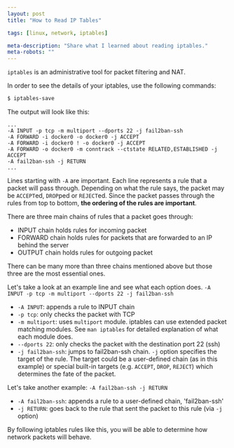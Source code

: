 ```yaml
---
layout: post
title: "How to Read IP Tables"

tags: [linux, network, iptables]

meta-description: "Share what I learned about reading iptables."
meta-robots: ""
---
```


`iptables` is an administrative tool for packet filtering and NAT.

In order to see the details of your iptables, use the following commands:

```bash
$ iptables-save
```

The output will look like this:

```
...
-A INPUT -p tcp -m multiport --dports 22 -j fail2ban-ssh
-A FORWARD -i docker0 -o docker0 -j ACCEPT
-A FORWARD -i docker0 ! -o docker0 -j ACCEPT
-A FORWARD -o docker0 -m conntrack --ctstate RELATED,ESTABLISHED -j ACCEPT
-A fail2ban-ssh -j RETURN
...
```

Lines starting with `-A` are important. Each line represents a rule that a packet will pass through. Depending on what the rule says, the packet may be `ACCEPT`ed, `DROP`ped or `REJECT`ed. Since the packet passes through the rules from top to bottom, **the ordering of the rules are important**.

There are three main chains of rules that a packet goes through:

- INPUT chain holds rules for incoming packet
- FORWARD chain holds rules for packets that are forwarded to an IP behind the server
- OUTPUT chain holds rules for outgoing packet

There can be many more than three chains mentioned above but those three are the most essential ones.

Let's take a look at an example line and see what each option does.
`-A INPUT -p tcp -m multiport --dports 22 -j fail2ban-ssh`

- `-A INPUT`: appends a rule to INPUT chain
- `-p tcp`: only checks the packet with TCP
- `-m multiport`: uses `multiport` module. iptables  can  use  extended  packet  matching modules. See `man iptables` for detailed explanation of what each module does.
- `--dports 22`: only checks the packet with the destination port 22 (ssh)
- `-j fail2ban-ssh`: jumps to fail2ban-ssh chain. `-j` option specifies the target of the rule. The target could be a user-defined chain (as in this example) or special built-in targets (e.g. `ACCEPT`, `DROP`, `REJECT`) which determines the fate of the packet.

Let's take another example:
`-A fail2ban-ssh -j RETURN`

- `-A fail2ban-ssh`: appends a rule to a user-defined chain, 'fail2ban-ssh'
- `-j RETURN`: goes back to the rule that sent the packet to this rule (via `-j` option)

By following iptables rules like this, you will be able to determine how network packets will behave.
